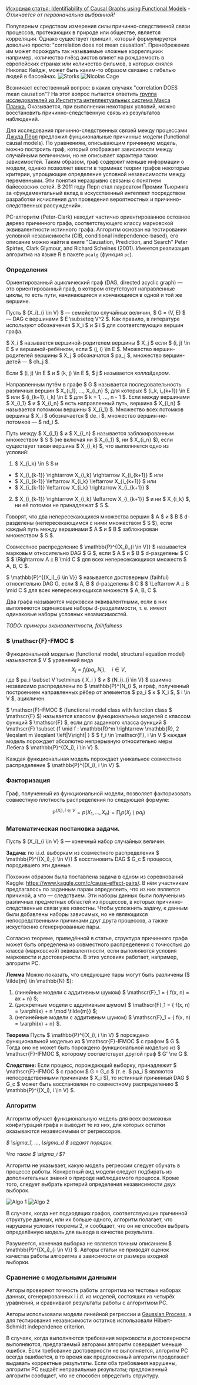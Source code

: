 [Исходная статья: Identifiability of Causal Graphs using Functional Models](http://is.tuebingen.mpg.de/fileadmin/user_upload/files/publications/2011/UAI-2011-Peters.pdf) - *Отличается от первоначально выбранной!*

Популярным средством измерения силы причинно-следственной связи процессов, протекающих в природе или обществе, является корреляция. Однако существует принцип, который формулируется довольно просто: "correlation does not mean causation". Пренебрежение им может порождать так называемые «ложные корреляции»: например, количество гнёзд аистов влияет на рождаемость в европейских странах или количество фильмов, в которых снялся Николас Кейдж, может быть каким-то образом связано с гибелью людей в бассейнах.
![Storks](http://i.imgur.com/sKwYC0Y.png)
![Nicolas Cage](http://i.imgur.com/DvqDAbM.png)

Возникает естественный вопрос: в каких случаях "correlation DOES mean causation"? На этот вопрос пытается ответить [группа исследователей из Института интеллектуальных система Макса Планка.](https://ei.is.tuebingen.mpg.de/research_groups/causal-inference-group) Оказывается, при выполнении некоторых условий, можно восстановить причинно-следственную связь из результатов наблюдений.

Для исследования причинно-следственных связей между процессами [Джуда Пёрл](https://ru.wikipedia.org/wiki/%D0%9F%D0%B5%D1%80%D0%BB,_%D0%94%D0%B6%D1%83%D0%B4%D0%B0) предложил фунцкиональные причинные модели (functional causal models). По уравнениям, описывающим причинную модель, можно построить граф, который отображает зависимости между случайными величинами, но не описывает характера таких зависимостей. Таким образом, граф содержит меньше информации о модели, однако позволяет ввести в терминах теории графов некоторые критерии, упрощающие определение условной независимости между переменными. Эти понятия неразрывно связаны с понятием байесовских сетей. В 2011 году Перл стал лауреатом Премии Тьюринга за «фундаментальный вклад в искусственный интеллект посредством разработки исчисления для проведения вероятностных и причинно-следственных рассуждений».

PC-алгоритм (Peter-Clark) находит частично ориентированное остовное дерево причинного графа, соответствующего классу марковской эквивалентности истинного графа. Алгоритм основан на тестировании условной независимости (CIB, conditional independence-based), его описание можно найти в книге "Causation, Prediction, and Search" Peter Spirtes, Clark Glymour, and Richard Scheines (2001). Имеется реализация алгоритма на языке R в пакете `pcalg` (функция `pc`).

### Определения
Ориентированный ациклический граф (DAG, directed acyclic graph) — это ориентированный граф, в котором отсутствуют направленные циклы, то есть пути, начинающиеся и кончающиеся в одной и той же вершине.

Пусть $ (X_i)_{i \in V} $ — семейство случайных величин, $ G = (V, E) $ — DAG с вершинами $ E \subseteq V^2 $. Как правило, в литературе используют обозначения $ X_i $ и $ i $ для соответствующих вершин графа.

$ X_i $ называется вершиной-родителем вершины $ X_j $ если $ (i, j) \in E $ и вершиной-ребёнком, если $ (j, i) \in E $. Множество вершин-родителей вершины $ X_j $ обозначатся $ pa_j $, множество вершин-детей — $ ch_j $.

Если $ (i, j) \in E $ и $ (k, j) \in E $, $ j $ называется *коллайдером*.

Направленным путём в графе $ G $ называется последовательность различных вершин $ X_{i_1}, ..., X_{i_n} $, для которых $ (i_k, i_{k+1}) \in E $ или $ (i_{k+1}, i_k) \in E $ для $ k = 1, ..., n - 1 $. Если между вершинами $ X_{i_1} $ и $ X_{i_n} $ есть направленный путь, вершина $ X_{i_n} $ называется потомком вершины $ X_{i_1} $. Множество всех потомков вершины $ X_i $ обозначается $ de_i $, множество вершин-не-потомков — $ nd_i $.

Путь между $ X_{i_1} $ и $ X_{i_n} $ называется заблокированным множеством $ S $ (не включая ни $ X_{i_1} $, ни $ X_{i_n} $), если существует такая вершина $ X_{i_k} $, что выполняется одно из условий:
1. $ X_{i_k} \in S $ и
  - $ X_{i_{k-1}} \rightarrow X_{i_k} \rightarrow X_{i_{k+1}} $ или
  - $ X_{i_{k-1}} \leftarrow X_{i_k} \leftarrow X_{i_{k+1}} $ или
  - $ X_{i_{k-1}} \leftarrow X_{i_k} \rightarrow X_{i_{k+1}} $
2. $ X_{i_{k-1}} \rightarrow X_{i_k} \leftarrow X_{i_{k+1}} $ и ни $ X_{i_k} $, ни её потомки не принадлежат $ S $.

Говорят, что два непересекающихся множества вершин $ A $ и $ B $ d-разделены (непересекающимся с ними множеством $ S $), если каждый путь между вершинами $ A $ и $ B $ заблокирован множеством $ S $.

Совместное распределение $ \mathbb{P}^{(X_i)_{i \in V}} $ называется марковым относительно DAG $ G $, если $ A $ и $ B $ d-разделены $ C $ $ \Rightarrow A ⫫ B \mid C $ для всех непересекающихся множеств $ A, B, C $.

$ \mathbb{P}^{(X_i)_{i \in V}} $ называется достоверным (faihful) относительно DAG G, если $ A, B $ d-разделены $ C $ $ \Leftarrow A ⫫ B \mid C $ для всех непересекающихся множеств $ A, B, C $.

Два графа называются марковски эквивалентными, если в них выполняются одинаковые наборы d-разделимости, т. е. имеют одинаковые наборы условных независимостей.

_TODO: примеры эквивалентности, faihfulness_

### $ \mathscr{F}-FMOC $
Функциональной моделью (functional model, structural equation model) называются $ V $ уравнений вида $$ X_i = f_i(pa_i, N_i), \quad i \in V, $$
где $ pa_i \subset V \setminus { X_i } $ и $ (N_i)_{i \in V} $ взаимно независимо распределены по $ \mathbb{P}^{N_i} $, и граф, полученный построением направленных рёбер от элементов $ pa_i $ к $ X_i $, $ i \in V $, ацикличен.

$ \mathscr{F}-FMOC $ (functional model class with function class $ \mathscr{F} $) называется классом функциональных моделей с классом функций $ \mathscr{F} $, если для заданного класса функций $ \mathscr{F} \subset {f \mid f : \mathbb{R}^m \rightarrow \mathbb{R}, 2 \leqslant m \leqslant \left|V\right| } $ $ f_i \in \mathscr{F}, i \in V $ каждая модель порождает абсолютно непрерывную относительно меры Лебега $ \mathbb{P}^{(X_i), i \in V} $.

Каждая функциональная модель порождает уникальное совместное распределение $ \mathbb{P}^{(X_i), i \in V} $.

### Факторизация
Граф, полученный из функциональной модели, позволяет факторизовать совместную плотность распределения по следующей формуле:

$$ \mathbb{P}^{(X_i), i \in V} = p(X_1, ..., X_n) = \prod_j p(X_j \mid pa_j) $$

### Математическая постановка задачи.

Пусть $ (X_i)_{i \in V} $ — конечный набор случайных величин.

**Задача**: по i.i.d. выборкам из совместного распределения $ \mathbb{P}^{(X_i)_{i \in V}} $ восстановить DAG $ G_c $ процесса, породившего эти данные.

Похожим образом была поставлена задача в одном из соревнований Kaggle: https://www.kaggle.com/c/cause-effect-pairs/. В нём участникам предлагалось по заданным парам определеить, что из них является причиной, а что — следствием. Эти наборы данных были получены из различных предметных областей из процессов, в которых причинно-следственные связи уже известны. Чтобы усложнить задачу, к данным были добавлены наборы зависимых, но не являющихся непосредственными причинами друг друга процессов, а также искуственно сгенерированные пары.

Согласно теореме, приведённой в статье, структура причинного графа может быть определена из совместного распределения с точностью до класса (марковской) эквивалентности, если выполняются условия марковости и достоверности. В этих условиях работает, например, алгоритм PC.

**Лемма** Можно показать, что следующие пары могут быть различены ($ \tilde{m} \in \mathbb{N} $):
1. (линейные модели с аддитивным шумом) $ \mathscr{F}_1 = { f(x, n) = ax + n} $;
2. (дискретные модели с аддитивным шумом) $ \mathscr{F}_1 = { f(x, n) = \varphi(x) + n \mod \tilde{m}} $;
3. (нелинейные модели с аддитивным шумом) $ \mathscr{F}_1 = { f(x, n) = \varphi(x) + n} $.

**Теорема** Пусть $ \mathbb{P}^{(X_i), i \in V} $ порождено функциональной моделью из $ \mathscr{F}-IFMOC $ с графом $ G $. Тогда оно не может быть порождено функциональной моделью из $ \mathscr{F}-IFMOC $, которому соответствует другой граф $ G' \ne G $.

**Следствие:** Если процесс, порождающий выборку, принадлежит $ \mathscr{F}-IFMOC $ с графом $ G = G_c $ (т. е. $ pa_i $ являются непосредственными причинами $ X_i $), то истинный причинный DAG $ G_c $ может быть восстановлен по совместному распределению $ \mathbb{P}^{(X_i), i \in V} $.

### Алгоритм

Алгоритм обучает функциональную модель для всех возможных конфигураций графа и выводит те из них, для которых остатки оказываются независимыми от регрессоров.

_$ \sigma_1, ..., \sigma_d $ задают порядок._

_Что такое $ \sigma_i $?_

Алгоритм не указывает, какую модель регрессии следует обучать в процессе работы. Конкретный вид модели следует подбирать из дополнительных знаний о природе наблюдаемого процесса. Кроме того, следует выбрать критерий определения независимости двух выборок.

![Algo 1](http://i.imgur.com/ZOYW8bi.png)
![Algo 2](http://i.imgur.com/pPYipwA.png)

В случаях, когда нет подходящих графов, соответствующих причинной структуре данных, или их больше одного, алгоритм полагает, что нарушены условия теоремы 2, и сообщает, что он не способен выбрать определённую модель для вывода в качестве результата.

Разумеется, конечная выборка не является точным описанием $ \mathbb{P}^{(X_i)_{i \in V}} $. Авторы статьи не приводят оценок качества работы алгоритма в зависимости от размера входной выборки.

### Сравнение с модельными данными
Авторы проверяют точность работы алгоритма на тестовых наборах данных, сгенерированных i.i.d. из моделей, состоящих из четырёх уравнений, и сравнивают результаты работы с алгоритмом PC.

Авторы использовали модели линейной регрессии и [Gaussian Process](http://gaussianprocess.org/gpml/), а для тестирования независимости остатков использовали Hilbert-Schmidt independence criterion. 

В случаях, когда выполняются требования марковости и достоверности выполняются, предлагаемый авторами алгоритм совершает меньше ошибок. Если требование достоверности не выполняется, алгоритм PC всегда ошибается, в то время как предложенный алгоритм продолжает выдавать корректные результаты. Если оба требования нарушены, алгоритм PC выдаёт неправильные результаты; предложенный алгоритм сообщает, что не способен определить структуру.

